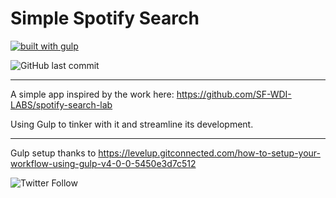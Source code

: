 # Simple Spotify Search

[![built with gulp](https://img.shields.io/badge/gulp-all_the_builds!-eb4a4b.svg?logo=data%3Aimage%2Fpng%3Bbase64%2CiVBORw0KGgoAAAANSUhEUgAAAAYAAAAOCAMAAAA7QZ0XAAAABlBMVEUAAAD%2F%2F%2F%2Bl2Z%2FdAAAAAXRSTlMAQObYZgAAABdJREFUeAFjAAFGRjSSEQzwUgwQkjAFAAtaAD0Ls2nMAAAAAElFTkSuQmCC)](http://gulpjs.com/)

![GitHub last commit](https://img.shields.io/github/last-commit/lastres0rt/simple-spotify-search.svg)

*****

A simple app inspired by the work here: https://github.com/SF-WDI-LABS/spotify-search-lab

Using Gulp to tinker with it and streamline its development.

*****

Gulp setup thanks to https://levelup.gitconnected.com/how-to-setup-your-workflow-using-gulp-v4-0-0-5450e3d7c512

![Twitter Follow](https://img.shields.io/twitter/follow/lastres0rt.svg?style=social)
